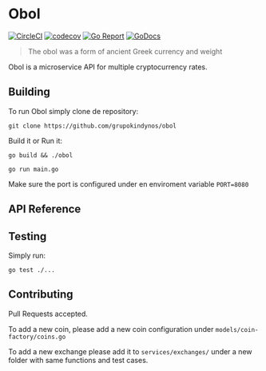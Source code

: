# Obol

[![CircleCI](https://circleci.com/gh/grupokindynos/obol.svg?style=svg)](https://circleci.com/gh/grupokindynos/obol) 
[![codecov](https://codecov.io/gh/grupokindynos/obol/branch/master/graph/badge.svg?token=doQVTdPAe5)](https://codecov.io/gh/grupokindynos/obol) 
[![Go Report](https://goreportcard.com/badge/github.com/grupokindynos/obol)](https://goreportcard.com/report/github.com/grupokindynos/obol) 
[![GoDocs](https://godoc.org/github.com/grupokindynos/obol?status.svg)](http://godoc.org/github.com/grupokindynos/obol)


> The obol was a form of ancient Greek currency and weight

Obol is a microservice API for multiple cryptocurrency rates.

## Building

To run Obol simply clone de repository:

```
git clone https://github.com/grupokindynos/obol 
```

Build it or Run it:
```
go build && ./obol
```
```
go run main.go
```

Make sure the port is configured under en enviroment variable `PORT=8080`


## API Reference


## Testing

Simply run:
```
go test ./...
```

## Contributing

Pull Requests accepted.

To add a new coin, please add a new coin configuration under `models/coin-factory/coins.go`

To add a new exchange please add it to `services/exchanges/` under a new folder with same functions and test cases.